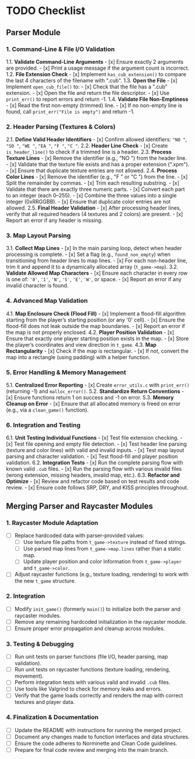 # TODO Checklist
## Parser Module

###  1. **Command-Line & File I/O Validation**
   1.1. **Validate Command-Line Arguments**
       - [x] Ensure exactly 2 arguments are provided.
       - [x] Print a usage message if the argument count is incorrect.
   1.2. **File Extension Check**
       - [x] Implement `has_cub_extension()` to compare the last 4 characters of the filename with ".cub".
   1.3. **Open the File**
       - [x] Implement `open_cub_file()` to:
           - [x] Check that the file has a ".cub" extension.
           - [x] Open the file and return the file descriptor.
           - [x] Use `print_err()` to report errors and return -1.
   1.4. **Validate File Non-Emptiness**
       - [x] Read the first non-empty (trimmed) line.
       - [x] If no non-empty line is found, call `print_err("File is empty")` and return -1.

### 2. **Header Parsing (Textures & Colors)**
   2.1. **Define Valid Header Identifiers**
       - [x] Confirm allowed identifiers: `"NO "`, `"SO "`, `"WE "`, `"EA "`, `"F "`, `"C "`.
   2.2. **Header Line Check**
       - [x] Create `is_header_line()` to check if a trimmed line is a header.
   2.3. **Process Texture Lines**
       - [x] Remove the identifier (e.g., "NO ") from the header line.
       - [x] Validate that the texture file exists and has a proper extension (".xpm").
       - [x] Ensure that duplicate texture entries are not allowed.
   2.4. **Process Color Lines**
       - [x] Remove the identifier (e.g., "F " or "C ") from the line.
       - [x] Split the remainder by commas.
       - [x] Trim each resulting substring.
       - [x] Validate that there are exactly three numeric parts.
       - [x] Convert each part to an integer (each 0–255).
       - [x] Combine the three values into a single integer (0xRRGGBB).
       - [x] Ensure that duplicate color entries are not allowed.
   2.5. **Final Header Validation**
       - [x] After processing header lines, verify that all required headers (4 textures and 2 colors) are present.
       - [x] Report an error if any header is missing.

### 3. **Map Layout Parsing**
   3.1. **Collect Map Lines**
       - [x] In the main parsing loop, detect when header processing is complete.
       - [x] Set a flag (e.g., `found_non_empty`) when transitioning from header lines to map lines.
       - [x] For each non-header line, trim it and append it to a dynamically allocated array (`t_game->map`).
   3.2. **Validate Allowed Map Characters**
       - [x] Ensure each character in every row is one of: `'0'`, `'1'`, `'N'`, `'S'`, `'E'`, `'W'`, or space.
       - [x] Report an error if any invalid character is found.

### 4. **Advanced Map Validation**
   4.1. **Map Enclosure Check (Flood Fill)**
       - [x] Implement a flood-fill algorithm starting from the player’s starting position (or any '0' cell).
       - [x] Ensure the flood-fill does not leak outside the map boundaries.
       - [x] Report an error if the map is not properly enclosed.
   4.2. **Player Position Validation**
       - [x] Ensure that exactly one player starting position exists in the map.
       - [x] Store the player’s coordinates and view direction in `t_game`.
   4.3. **Map Rectangularity**
       - [x] Check if the map is rectangular.
       - [x] If not, convert the map into a rectangle (using padding) with a helper function.

### 5. **Error Handling & Memory Management**
   5.1. **Centralized Error Reporting**
       - [x] Create `error_utils.c` with `print_err()` (returning -1) and `malloc_error()`.
   5.2. **Standardize Return Conventions**
       - [x] Ensure functions return 1 on success and -1 on error.
   5.3. **Memory Cleanup on Error**
       - [x] Ensure that all allocated memory is freed on error (e.g., via a `clean_game()` function).

### 6. **Integration and Testing**
   6.1. **Unit Testing Individual Functions**
       - [x] Test file extension checking.
       - [x] Test file opening and empty file detection.
       - [x] Test header line parsing (texture and color lines) with valid and invalid inputs.
       - [x] Test map layout parsing and character validation.
       - [x] Test flood-fill and player position validation.
   6.2. **Integration Tests**
       - [x] Run the complete parsing flow with known valid `.cub` files.
       - [x] Run the parsing flow with various invalid files (wrong extension, missing headers, invalid map, etc.).
   6.3. **Refactor and Optimize**
       - [x] Review and refactor code based on test results and code review.
       - [x] Ensure code follows SRP, DRY, and KISS principles throughout.

## Merging Parser and Raycaster Modules

### 1. Raycaster Module Adaptation
- [ ] Replace hardcoded data with parser-provided values:
  - [ ] Use texture file paths from `t_game->texture` instead of fixed strings.
  - [ ] Use parsed map lines from `t_game->map.lines` rather than a static map.
  - [ ] Update player position and color information from `t_game->player` and `t_game->color`.
- [ ] Adjust raycaster functions (e.g., texture loading, rendering) to work with the new `t_game` structure.

### 2. Integration
- [ ] Modify `init_game()` (formerly `main()`) to initialize both the parser and raycaster modules.
- [ ] Remove any remaining hardcoded initialization in the raycaster module.
- [ ] Ensure proper error propagation and cleanup across modules.

### 3. Testing & Debugging
- [ ] Run unit tests on parser functions (file I/O, header parsing, map validation).
- [ ] Run unit tests on raycaster functions (texture loading, rendering, movement).
- [ ] Perform integration tests with various valid and invalid `.cub` files.
- [ ] Use tools like Valgrind to check for memory leaks and errors.
- [ ] Verify that the game loads correctly and renders the map with correct textures and player data.

### 4. Finalization & Documentation
- [ ] Update the README with instructions for running the merged project.
- [ ] Document any changes made to function interfaces and data structures.
- [ ] Ensure the code adheres to Norminette and Clean Code guidelines.
- [ ] Prepare for final code review and merging into the main branch.
